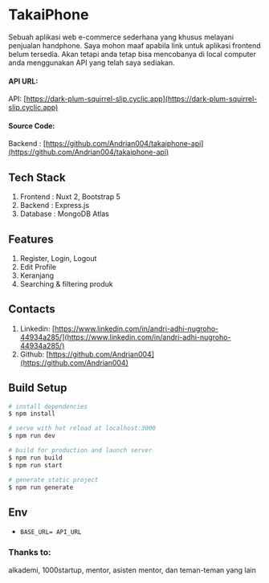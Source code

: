 # TakaiPhone

Sebuah aplikasi web e-commerce sederhana yang khusus melayani penjualan handphone. Saya mohon maaf apabila link untuk aplikasi frontend belum tersedia. Akan tetapi anda tetap bisa mencobanya di local computer anda menggunakan API yang telah saya sediakan.

#### API URL:

API: [https://dark-plum-squirrel-slip.cyclic.app](https://dark-plum-squirrel-slip.cyclic.app)

#### Source Code:

Backend : [https://github.com/Andrian004/takaiphone-api](https://github.com/Andrian004/takaiphone-api)

## Tech Stack

1. Frontend : Nuxt 2, Bootstrap 5
2. Backend : Express.js
3. Database : MongoDB Atlas

## Features

1. Register, Login, Logout
2. Edit Profile
3. Keranjang
4. Searching & filtering produk

## Contacts

1. Linkedin: [https://www.linkedin.com/in/andri-adhi-nugroho-44934a285/](https://www.linkedin.com/in/andri-adhi-nugroho-44934a285/)
2. Github: [https://github.com/Andrian004](https://github.com/Andrian004)

## Build Setup

```bash
# install dependencies
$ npm install

# serve with hot reload at localhost:3000
$ npm run dev

# build for production and launch server
$ npm run build
$ npm run start

# generate static project
$ npm run generate
```

## Env

- `BASE_URL= API_URL`

### Thanks to:

alkademi, 1000startup, mentor, asisten mentor, dan teman-teman yang lain
